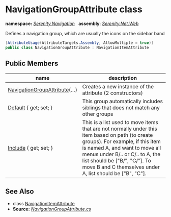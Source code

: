 # NavigationGroupAttribute class
**namespace:** *[Serenity.Navigation](../README.md#serenity.navigation-namespace)*   **assembly**: *[Serenity.Net.Web](../README.md)*

Defines a navigation group, which are usually the icons on the sidebar band

```csharp
[AttributeUsage(AttributeTargets.Assembly, AllowMultiple = true)]
public class NavigationGroupAttribute : NavigationItemAttribute
```

## Public Members

| name | description |
| --- | --- |
| [NavigationGroupAttribute](NavigationGroupAttribute/NavigationGroupAttribute.md)(…) | Creates a new instance of the attribute (2 constructors) |
| [Default](NavigationGroupAttribute/Default.md) { get; set; } | This group automatically includes siblings that does not match any other groups |
| [Include](NavigationGroupAttribute/Include.md) { get; set; } | This is a list used to move items that are not normally under this item based on path (to create groups). For example, if this item is named A, and want to move all menus under B/.. or C/.. to A, the list should be ["B/", "C/"]. To move B and C themselves under A, list should be ["B", "C"]. |

## See Also

* class [NavigationItemAttribute](NavigationItemAttribute.md)
* **Source:** *[NavigationGroupAttribute.cs](https://github.com/serenity-is/Serenity/blob/master/src/Serenity.Net.Web/Navigation/NavigationGroupAttribute.cs)*